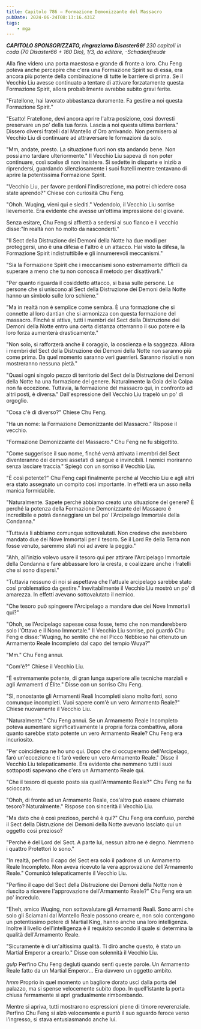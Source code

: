 ```yaml
---
title: Capitolo 786 – Formazione Demonizzante del Massacro
pubDate: 2024-06-24T08:13:16.431Z
tags:
    - mga
---
```



<em><strong>CAPITOLO SPONSORIZZATO, ringraziamo Disaster66!</strong>
230 capitoli in coda (70 Disaster66 + 160 Dio), 1/3,
da editare,
-Schadenfreude</em>


Alla fine videro una porta maestosa e grande di fronte a loro. Chu Feng poteva anche percepire che c'era una Formazione Spirit su di essa, era ancora più potente della combinazione di tutte le barriere di prima. Se il Vecchio Liu avesse continuato a tentare di attivare forzatamente questa Formazione Spirit, allora probabilmente avrebbe subìto gravi ferite.


"Fratellone, hai lavorato abbastanza duramente. Fa gestire a noi questa Formazione Spirit."


"Esatto! Fratellone, devi ancora aprire l'altra posizione, così dovresti preservare un po' della tua forza. Lascia a noi questa ultima barriera." Dissero diversi fratelli dal Mantello d'Oro arrivando. Non permisero al Vecchio Liu di continuare ad attraversare le formazioni da solo.


"Mm, andate, presto. La situazione fuori non sta andando bene. Non possiamo tardare ulteriormente." Il Vecchio Liu sapeva di non poter continuare, così scelse di non insistere. Si sedette in disparte e iniziò a riprendersi, guardando silenziosamente i suoi fratelli mentre tentavano di aprire la potentissima Formazione Spirit.


"Vecchio Liu, per favore perdoni l'indiscrezione, ma potrei chiedere cosa state aprendo?" Chiese con curiosità Chu Feng.


"Ohoh. Wuqing, vieni qui e siediti." Vedendolo, il Vecchio Liu sorrise lievemente. Era evidente che avesse un'ottima impressione del giovane.


Senza esitare, Chu Feng si affrettò a sedersi al suo fianco e il vecchio disse:"In realtà non ho molto da nasconderti."


"Il Sect della Distruzione dei Demoni della Notte ha due modi per proteggersi, uno è una difesa e l'altro è un attacco. Hai visto la difesa, la Formazione Spirit indistruttibile e gli innumerevoli meccanismi."


"Sia la Formazione Spirit che i meccanismi sono estremamente difficili da superare a meno che tu non conosca il metodo per disattivarli."


"Per quanto riguarda il cosiddetto attacco, si basa sulle persone. Le persone che si uniscono al Sect della Distruzione dei Demoni della Notte hanno un simbolo sulle loro schiene."


"Ma in realtà non è semplice come sembra. È una formazione che si connette al loro dantian che si armonizza con questa formazione del massacro. Finché si attiva, tutti i membri del Sect della Distruzione dei Demoni della Notte entro una certa distanza otterranno il suo potere e la loro forza aumenterà drasticamente."


"Non solo, si rafforzerà anche il coraggio, la coscienza e la saggezza. Allora i membri del Sect della Distruzione dei Demoni della Notte non saranno più come prima. Da quel momento saranno veri guerrieri. Saranno risoluti e non mostreranno nessuna pietà."


"Quasi ogni singolo pezzo di territorio del Sect della Distruzione dei Demoni della Notte ha una formazione del genere. Naturalmente la Gola della Colpa non fa eccezione. Tuttavia, la formazione del massacro qui, in confronto ad altri posti, è diversa." Dall'espressione dell Vecchio Liu trapelò un po' di orgoglio.


"Cosa c'è di diverso?" Chiese Chu Feng.


"Ha un nome: la Formazione Demonizzante del Massacro." Rispose il vecchio.


"Formazione Demonizzante del Massacro." Chu Feng ne fu sbigottito.


"Come suggerisce il suo nome, finché verrà attivata i membri del Sect diventeranno dei demoni assetati di sangue e invincibili. I nemici moriranno senza lasciare traccia." Spiegò con un sorriso il Vecchio Liu.


"È così potente?" Chu Feng capì finalmente perché al Vecchio Liu e agli altri era stato assegnato un compito così importante. In effetti era un asso nella manica formidabile.


"Naturalmente. Sapete perché abbiamo creato una situazione del genere? È perché la potenza della Formazione Demonizzante del Massacro è incredibile e potrà danneggiare un bel po' l'Arcipelago Immortale della Condanna."


"Tuttavia li abbiamo comunque sottovalutati. Non credevo che avrebbero mandato due dei Nove Immortali per il tesoro. Se il Lord Re della Terra non fosse venuto, saremmo stati noi ad avere la peggio."


"Ahh, all'inizio volevo usare il tesoro qui per attirare l'Arcipelago Immortale della Condanna e fare abbassare loro la cresta, e coalizzare anche i fratelli che si sono dispersi."


"Tuttavia nessuno di noi si aspettava che l'attuale arcipelago sarebbe stato così problematico da gestire." Inevitabilmente il Vecchio Liu mostrò un po' di amarezza. In effetti avevano sottovalutato il nemico.


"Che tesoro può spingeere l'Arcipelago a mandare due dei Nove Immortali qui?"


"Ohoh, se l'Arcipelago sapesse cosa fosse, temo che non manderebbero solo l'Ottavo e il Nono Immortale." Il Vecchio Liu sorrise, poi guardò Chu Feng e disse:"Wuqing, ho sentito che nel Picco Nebbioso hai ottenuto un Armamento Reale Incompleto dal capo del tempio Wuya?"


"Mm." Chu Feng annuì.


"Com'è?" Chiese il Vecchio Liu.


"È estremamente potente, di gran lunga superiore alle tecniche marziali e agli Armamenti d'Élite." Disse con un sorriso Chu Feng.


"Sì, nonostante gli Armamenti Reali Incompleti siano molto forti, sono comunque incompleti. Vuoi sapere com'è un vero Armamento Reale?" Chiese nuovamente il Vecchio Liu.


"Naturalmente." Chu Feng annuì. Se un Armamento Reale Incompleto poteva aumentare significativamente la propria forza combattiva, allora quanto sarebbe stato potente un vero Armamento Reale? Chu Feng era incuriosito.


"Per coincidenza ne ho uno qui. Dopo che ci occuperemo dell'Arcipelago, farò un'eccezione e ti farò vedere un vero Armamento Reale." Disse il Vecchio Liu telepaticamente. Era evidente che nemmeno tutti i suoi sottoposti sapevano che c'era un Armamento Reale qui.


"Che il tesoro di questo posto sia quell'Armamento Reale?" Chu Feng ne fu scioccato.


"Ohoh, di fronte ad un Armamento Reale, cos'altro può essere chiamato tesoro? Naturalmente." Rispose con sincerità il Vecchio Liu.


"Ma dato che è così prezioso, perché è qui?" Chu Feng era confuso, perché il Sect della Distruzione dei Demoni della Notte avevano lasciato qui un oggetto così prezioso?


"Perché è del Lord del Sect. A parte lui, nessun altro ne è degno. Nemmeno i quattro Protettori lo sono."


"In realtà, perfino il capo del Sect era solo il padrone di un Armamento Reale Incompleto. Non aveva ricevuto la vera approvazione dell'Armamento Reale." Comunicò telepaticamente il Vecchio Liu.


"Perfino il capo del Sect della Distruzione dei Demoni della Notte non è riuscito a ricevere l'approvazione dell'Armamento Reale?" Chu Feng era un po' incredulo.


"Eheh, amico Wuqing, non sottovalutare gli Armamenti Reali. Sono armi che solo gli Sciamani dal Mantello Reale possono creare e, non solo contengono un potentissimo potere di Martial King, hanno anche una loro intelligenza. Inoltre il livello dell'intelligenza è il requisito secondo il quale si determina la qualità dell'Armamento Reale.


"Sicuramente è di un'altissima qualità. Ti dirò anche questo, è stato un Martial Emperor a crearlo." Disse con solennità il Vecchio Liu.


*gulp* Perfino Chu Feng deglutì quando sentì queste parole. Un Armamento Reale fatto da un Martial Emperor... Era davvero un oggetto ambito.


*hmm* Proprio in quel momento un bagliore dorato uscì dalla porta del palazzo, ma si spense velocemente subito dopo. In quell'istante la porta chiusa fermamente si aprì gradualmente rimbombando.


Mentre si apriva, tutti mostrarono espressioni piene di timore reverenziale. Perfino Chu Feng si alzò velocemente e puntò il suo sguardo feroce verso l'ingresso, si stava entusiasmando anche lui.
                                


                                



